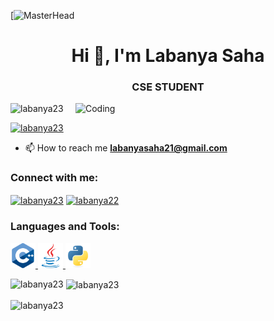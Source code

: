 [![MasterHead](https://www.mtu.edu/cs/undergraduate/software/what/images/software-engineering-banner2400.jpg)
<h1 align="center">Hi 👋, I'm Labanya Saha</h1>
<h3 align="center">CSE STUDENT</h3>
<img align="right" alt="Coding" width="400" src="https://i.pinimg.com/originals/e7/26/c7/e726c74ac081eed50feee1433d12c998.gif">

<p align="left"> <img src="https://komarev.com/ghpvc/?username=labanya23&label=Profile%20views&color=0e75b6&style=flat" alt="labanya23" /> </p>

<p align="left"> <a href="https://github.com/ryo-ma/github-profile-trophy"><img src="https://github-profile-trophy.vercel.app/?username=labanya23" alt="labanya23" /></a> </p>

- 📫 How to reach me **labanyasaha21@gmail.com**

<h3 align="left">Connect with me:</h3>
<p align="left">
<a href="https://www.codechef.com/users/labanya23" target="blank"><img align="center" src="https://cdn.jsdelivr.net/npm/simple-icons@3.1.0/icons/codechef.svg" alt="labanya23" height="30" width="40" /></a>
<a href="https://codeforces.com/profile/labanya22" target="blank"><img align="center" src="https://raw.githubusercontent.com/rahuldkjain/github-profile-readme-generator/master/src/images/icons/Social/codeforces.svg" alt="labanya22" height="30" width="40" /></a>
</p>

<h3 align="left">Languages and Tools:</h3>
<p align="left"> <a href="https://www.w3schools.com/cpp/" target="_blank" rel="noreferrer"> <img src="https://raw.githubusercontent.com/devicons/devicon/master/icons/cplusplus/cplusplus-original.svg" alt="cplusplus" width="40" height="40"/> </a> <a href="https://www.java.com" target="_blank" rel="noreferrer"> <img src="https://raw.githubusercontent.com/devicons/devicon/master/icons/java/java-original.svg" alt="java" width="40" height="40"/> </a> <a href="https://www.python.org" target="_blank" rel="noreferrer"> <img src="https://raw.githubusercontent.com/devicons/devicon/master/icons/python/python-original.svg" alt="python" width="40" height="40"/> </a> </p>

<p><img align="left" src="https://github-readme-stats.vercel.app/api/top-langs?username=labanya23&show_icons=true&locale=en&layout=compact" alt="labanya23" /></p>

<p>&nbsp;<img align="center" src="https://github-readme-stats.vercel.app/api?username=labanya23&show_icons=true&locale=en" alt="labanya23" /></p>

<p><img align="center" src="https://github-readme-streak-stats.herokuapp.com/?user=labanya23&" alt="labanya23" /></p>
